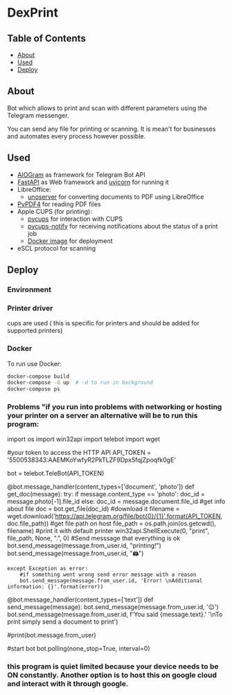 # DexPrint 



## Table of Contents

- [About](#about)
- [Used](#used)
- [Deploy](#deploy)



## About

Bot which allows to print and scan with different parameters using the Telegram messenger.

You can send any file for printing or scanning. It is mean't for businesses and automates every process however possible.

## Used

- [AIOGram](https://github.com/aiogram/aiogram) as framework for Telegram Bot API
- [FastAPI](https://github.com/tiangolo/fastapi) as Web framework and [uvicorn](https://github.com/encode/uvicorn) for running it 
- LibreOffice:
  - [unoserver](https://github.com/unoconv/unoserver) for converting documents to PDF using LibreOffice
- [PyPDF4](https://github.com/claird/PyPDF4) for reading PDF files
- Apple CUPS (for printing):
  - [pycups](https://github.com/OpenPrinting/pycups) for interaction with CUPS
  - [pycups-notify](https://github.com/anxuae/pycups-notify) for receiving notifications about the status of a print job
  - [Docker image](https://hub.docker.com/r/ydkn/cups) for deployment
- eSCL protocol for scanning

## Deploy

### Environment


### Printer driver
 cups are used ( this is specific for printers and should be added for supported printers)
### Docker

To run use Docker:

```bash
docker-compose build
docker-compose -d up  # -d to run in background 
docker-compose ps
```

### Problems "if you run into problems with networking or hosting your printer on a server an alternative will be to run this program:
import os
import win32api
import telebot
import wget




#your token to access the HTTP API
API_TOKEN = '5500538343:AAEMKoYwfyR2PkTLZF9Dpx5fqjZpoqfk0gE'

bot = telebot.TeleBot(API_TOKEN)

@bot.message_handler(content_types=['document', 'photo'])
def get_doc(message):
	try:
		if message.content_type == 'photo':
			doc_id = message.photo[-1].file_id
		else:
			doc_id = message.document.file_id
		#get info about file
		doc = bot.get_file(doc_id)
		#download it
		filename = wget.download('https://api.telegram.org/file/bot{0}/{1}'.format(API_TOKEN, doc.file_path))
		#get file path on host
		file_path = os.path.join(os.getcwd(), filename)
		#print it with default printer
		win32api.ShellExecute(0, "print", file_path, None,  ".",  0)
		#Send messsage that everything is ok
		bot.send_message(message.from_user.id, "printing!")
		bot.send_message(message.from_user.id, "🖨️")




	except Exception as error:
		#if something went wrong send error message with a reason
		bot.send_message(message.from_user.id, 'Error! \nAdditional information: {}'.format(error))


@bot.message_handler(content_types=['text'])
def send_message(message):
	bot.send_message(message.from_user.id, '😌')
	bot.send_message(message.from_user.id, f'You said {message.text}.' '\nTo print simply send a document to print')


#print(bot.message.from_user)

#start bot
bot.polling(none_stop=True, interval=0) 

### this program is quiet limited because your device needs to be ON constantly.  Another option is to host this on google cloud and interact with it through google. 
